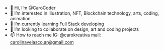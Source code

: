 - 👋 Hi, I’m @CaroCoder
- 👀 I’m interested in illustration, NFT, Blockchain technology, arts, coding, animation
- 🌱 I’m currently learning Full Stack developing
- 💞️ I’m looking to collaborate on design, art and coding projects
- 📫 How to reach me IG: @carokreativa mail: carolinavelasco.ar@gmail.com

<!---
CaroCoder/CaroCoder is a ✨ special ✨ repository because its `README.md` (this file) appears on your GitHub profile.
You can click the Preview link to take a look at your changes.
--->
